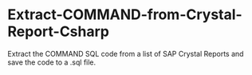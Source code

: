 # Extract-COMMAND-from-Crystal-Report-Csharp
Extract the COMMAND SQL code from a list of SAP Crystal Reports and save the code to a .sql file. 
